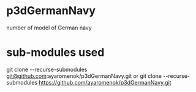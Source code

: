# p3dGermanNavy
number of model of German navy

# sub-modules used
git clone --recurse-submodules git@github.com:ayaromenok/p3dGermanNavy.git
or
git clone --recurse-submodules  https://github.com/ayaromenok/p3dGermanNavy.git
